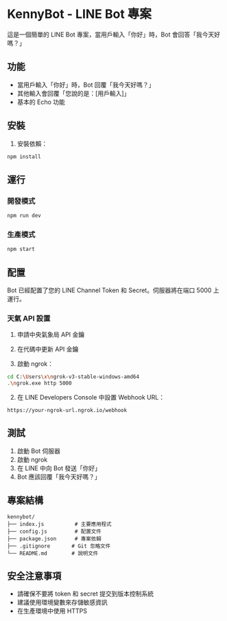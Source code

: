 # KennyBot - LINE Bot 專案

這是一個簡單的 LINE Bot 專案，當用戶輸入「你好」時，Bot 會回答「我今天好嗎？」

## 功能

- 當用戶輸入「你好」時，Bot 回覆「我今天好嗎？」
- 其他輸入會回覆「您說的是：[用戶輸入]」
- 基本的 Echo 功能

## 安裝

1. 安裝依賴：
```bash
npm install
```

## 運行

### 開發模式
```bash
npm run dev
```

### 生產模式
```bash
npm start
```

## 配置

Bot 已經配置了您的 LINE Channel Token 和 Secret。伺服器將在端口 5000 上運行。

### 天氣 API 設置
1. 申請中央氣象局 API 金鑰
2. 在代碼中更新 API 金鑰

1. 啟動 ngrok：
```bash
cd C:\Users\x\ngrok-v3-stable-windows-amd64
.\ngrok.exe http 5000
```

2. 在 LINE Developers Console 中設置 Webhook URL：
```
https://your-ngrok-url.ngrok.io/webhook
```

## 測試

1. 啟動 Bot 伺服器
2. 啟動 ngrok
3. 在 LINE 中向 Bot 發送「你好」
4. Bot 應該回覆「我今天好嗎？」

## 專案結構

```
kennybot/
├── index.js          # 主要應用程式
├── config.js         # 配置文件
├── package.json      # 專案依賴
├── .gitignore       # Git 忽略文件
└── README.md        # 說明文件
```

## 安全注意事項

- 請確保不要將 token 和 secret 提交到版本控制系統
- 建議使用環境變數來存儲敏感資訊
- 在生產環境中使用 HTTPS 